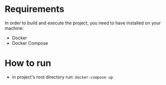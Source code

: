 # Requirements

In order to build and execute the project, you need to have installed on your machine:

+ Docker
+ Docker Compose

# How to run

+ in project's root directory run: `docker-compose up`

